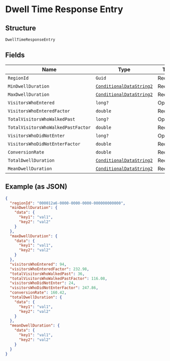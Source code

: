 
# Dwell Time Response Entry

## Structure

`DwellTimeResponseEntry`

## Fields

| Name | Type | Tags | Description |
|  --- | --- | --- | --- |
| `RegionId` | `Guid` | Required | - |
| `MinDwellDuration` | [`ConditionalDataString2`](../../doc/models/containers/conditional-data-string-2.md) | Required | - |
| `MaxDwellDuration` | [`ConditionalDataString2`](../../doc/models/containers/conditional-data-string-2.md) | Required | - |
| `VisitorsWhoEntered` | `long?` | Optional | - |
| `VisitorsWhoEnteredFactor` | `double` | Required | - |
| `TotalVisitorsWhoWalkedPast` | `long?` | Optional | - |
| `TotalVisitorsWhoWalkedPastFactor` | `double` | Required | - |
| `VisitorsWhoDidNotEnter` | `long?` | Optional | - |
| `VisitorsWhoDidNotEnterFactor` | `double` | Required | - |
| `ConversionRate` | `double` | Required | - |
| `TotalDwellDuration` | [`ConditionalDataString2`](../../doc/models/containers/conditional-data-string-2.md) | Required | - |
| `MeanDwellDuration` | [`ConditionalDataString2`](../../doc/models/containers/conditional-data-string-2.md) | Required | - |

## Example (as JSON)

```json
{
  "regionId": "000012a6-0000-0000-0000-000000000000",
  "minDwellDuration": {
    "data": {
      "key1": "val1",
      "key2": "val2"
    }
  },
  "maxDwellDuration": {
    "data": {
      "key1": "val1",
      "key2": "val2"
    }
  },
  "visitorsWhoEntered": 94,
  "visitorsWhoEnteredFactor": 232.98,
  "totalVisitorsWhoWalkedPast": 36,
  "totalVisitorsWhoWalkedPastFactor": 116.08,
  "visitorsWhoDidNotEnter": 24,
  "visitorsWhoDidNotEnterFactor": 247.86,
  "conversionRate": 160.42,
  "totalDwellDuration": {
    "data": {
      "key1": "val1",
      "key2": "val2"
    }
  },
  "meanDwellDuration": {
    "data": {
      "key1": "val1",
      "key2": "val2"
    }
  }
}
```

